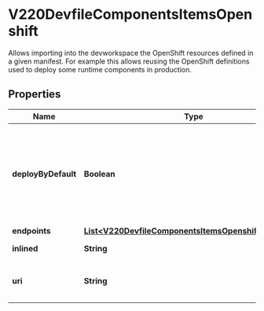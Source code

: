 

# V220DevfileComponentsItemsOpenshift

Allows importing into the devworkspace the OpenShift resources defined in a given manifest. For example this allows reusing the OpenShift definitions used to deploy some runtime components in production.
## Properties

Name | Type | Description | Notes
------------ | ------------- | ------------- | -------------
**deployByDefault** | **Boolean** | Defines if the component should be deployed during startup.  Default value is &#x60;false&#x60; |  [optional]
**endpoints** | [**List&lt;V220DevfileComponentsItemsOpenshiftEndpoints&gt;**](V220DevfileComponentsItemsOpenshiftEndpoints.md) |  |  [optional]
**inlined** | **String** | Inlined manifest |  [optional]
**uri** | **String** | Location in a file fetched from a uri. |  [optional]




